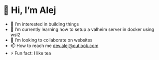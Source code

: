 # 👋 Hi, I’m Alej
- 👀 I’m interested in building things
- 🌱 I’m currently learning how to setup a valheim server in docker using wsl2
- 💞️ I’m looking to collaborate on websites
- 📫 How to reach me dev.alej@outlook.com
- ⚡ Fun fact: I like tea

<!---
dev-alej/dev-alej is a ✨ special ✨ repository because its `README.md` (this file) appears on your GitHub profile.
You can click the Preview link to take a look at your changes.
--->
